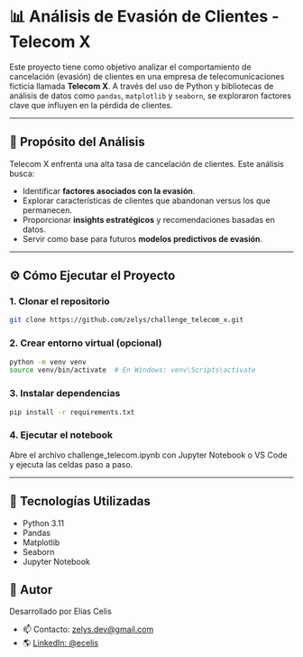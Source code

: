 # 📊 Análisis de Evasión de Clientes - Telecom X

Este proyecto tiene como objetivo analizar el comportamiento de cancelación (evasión) de clientes en una empresa de telecomunicaciones ficticia llamada **Telecom X**. A través del uso de Python y bibliotecas de análisis de datos como `pandas`, `matplotlib` y `seaborn`, se exploraron factores clave que influyen en la pérdida de clientes.

---

## 🎯 Propósito del Análisis

Telecom X enfrenta una alta tasa de cancelación de clientes. Este análisis busca:

- Identificar **factores asociados con la evasión**.
- Explorar características de clientes que abandonan versus los que permanecen.
- Proporcionar **insights estratégicos** y recomendaciones basadas en datos.
- Servir como base para futuros **modelos predictivos de evasión**.

---

## ⚙️ Cómo Ejecutar el Proyecto

### 1. Clonar el repositorio

```bash
git clone https://github.com/zelys/challenge_telecom_x.git
```
### 2. Crear entorno virtual (opcional)

```bash
python -m venv venv
source venv/bin/activate  # En Windows: venv\Scripts\activate
```
### 3. Instalar dependencias

```bash
pip install -r requirements.txt
```
### 4. Ejecutar el notebook

Abre el archivo challenge_telecom.ipynb con Jupyter Notebook o VS Code y ejecuta las celdas paso a paso.

---

## 🧠 Tecnologías Utilizadas

- Python 3.11
- Pandas
- Matplotlib
- Seaborn
- Jupyter Notebook

## 📌 Autor

Desarrollado por Elias Celis

- 📫 Contacto: [zelys.dev@gmail.com](mailto:zelys.dev@gmail.com)
- 🌎 [LinkedIn: @ecelis](https://www.linkedin.com/in/ecelis/)
